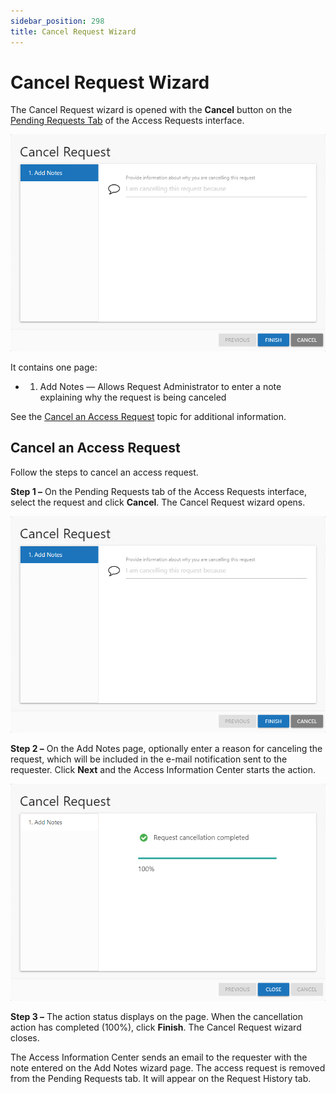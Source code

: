 ```yaml
---
sidebar_position: 298
title: Cancel Request Wizard
---
```


# Cancel Request Wizard

The Cancel Request wizard is opened with the **Cancel** button on the [Pending Requests Tab](../Interface#Pending "Pending Requests Tab") of the Access Requests interface.

![Cancel Request wizard Add Notes page](../../../../../../../static/Content/Resources/Images/Access/InformationCenter/AccessRequests/Wizard/Cancel/AddNotes.png "Cancel Request wizard Add Notes page")

It contains one page:

* 1. Add Notes — Allows Request Administrator to enter a note explaining why the request is being canceled

See the [Cancel an Access Request](#Cancel "Cancel an Access Request") topic for additional information.

## Cancel an Access Request

Follow the steps to cancel an access request.

**Step 1 –** On the Pending Requests tab of the Access Requests interface, select the request and click **Cancel**. The Cancel Request wizard opens.

![Cancel Request wizard Add Notes page](../../../../../../../static/Content/Resources/Images/Access/InformationCenter/AccessRequests/Wizard/Cancel/AddNotes.png "Cancel Request wizard Add Notes page")

**Step 2 –** On the Add Notes page, optionally enter a reason for canceling the request, which will be included in the e-mail notification sent to the requester. Click **Next** and the Access Information Center starts the action.

![Cancel Request wizard complete message](../../../../../../../static/Content/Resources/Images/Access/InformationCenter/AccessRequests/Wizard/Cancel/Completed.png "Cancel Request wizard complete message")

**Step 3 –** The action status displays on the page. When the cancellation action has completed (100%), click **Finish**. The Cancel Request wizard closes.

The Access Information Center sends an email to the requester with the note entered on the Add Notes wizard page. The access request is removed from the Pending Requests tab. It will appear on the Request History tab.